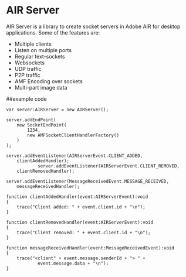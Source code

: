 # AIR Server

AIR Server is a library to create socket servers in Adobe AIR for desktop applications. Some of the features are:

* 	Multiple clients
* 	Listen on multiple ports
* 	Regular text-sockets
* 	Websockets
* 	UDP traffic
* 	P2P traffic
* 	AMF Encoding over sockets
* 	Multi-part image data

##example code

	var server:AIRServer = new AIRServer();
	
	server.addEndPoint(
		new SocketEndPoint(
			1234,
			new AMFSocketClientHandlerFactory()
		)
	);
	
	server.addEventListener(AIRServerEvent.CLIENT_ADDED,
		clientAddedHandler);
				server.addEventListener(AIRServerEvent.CLIENT_REMOVED,
		clientRemovedHandler);
				server.addEventListener(MessageReceivedEvent.MESSAGE_RECEIVED,
		messageReceivedHandler);
		
	function clientAddedHandler(event:AIRServerEvent):void
	{
		trace("Client added: " + event.client.id + "\n");
	}
			
	function clientRemovedHandler(event:AIRServerEvent):void
	{
		trace("Client removed: " + event.client.id + "\n");
	}
	
	function messageReceivedHandler(event:MessageReceivedEvent):void
	{
		trace("<client" + event.message.senderId + "> " + 
				event.message.data + "\n");
	}